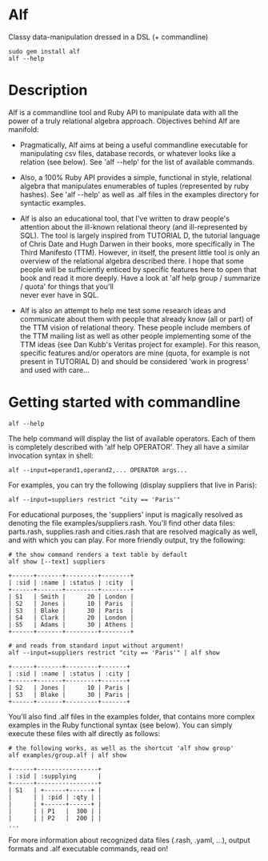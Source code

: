 # Alf

Classy data-manipulation dressed in a DSL (+ commandline)

    sudo gem install alf
    alf --help

# Description

Alf is a commandline tool and Ruby API to manipulate data with all the power of
a truly relational algebra approach. Objectives behind Alf are manifold:

* Pragmatically, Alf aims at being a useful commandline executable for 
  manipulating csv files, database records, or whatever looks like a relation
  (see below). See 'alf --help' for the list of available commands.
  
* Also, a 100% Ruby API provides a simple, functional in style, relational 
  algebra that manipulates enumerables of tuples (represented by ruby hashes).
  See 'alf --help' as well as .alf files in the examples directory for syntactic 
  examples.

* Alf is also an educational tool, that I've written to draw people's attention
  about the ill-known relational theory (and ill-represented by SQL). The tool
  is largely inspired from TUTORIAL D, the tutorial language of Chris Date 
  and Hugh Darwen in their books, more specifically in The Third Manifesto 
  (TTM). However, in itself, the present little tool is only an overview of the 
  relational algebra described there. I hope that some people will be sufficiently 
  enticed by specific features here to open that book and read it more deeply.
  Have a look at 'alf help group / summarize / quota' for things that you'll  
  never ever have in SQL. 
  
* Alf is also an attempt to help me test some research ideas and communicate 
  about them with people that already know (all or part) of the TTM vision of 
  relational theory. These people include members of the TTM mailing list as
  well as other people implementing some of the TTM ideas (see Dan Kubb's Veritas 
  project for example). For this reason, specific features and/or operators are 
  mine (quota, for example is not present in TUTORIAL D) and should be considered 
  'work in progress' and used with care...

# Getting started with commandline

    alf --help

The help command will display the list of available operators. Each of them is
completely described with 'alf help OPERATOR'. They all have a similar invocation
syntax in shell:

    alf --input=operand1,operand2,... OPERATOR args...

For examples, you can try the following (display suppliers that live in Paris):

    alf --input=suppliers restrict "city == 'Paris'"
    
For educational purposes, the 'suppliers' input is magically resolved as denoting
the file examples/suppliers.rash. You'll find other data files: parts.rash, 
supplies.rash and cities.rash that are resolved magically as well, and with which
you can play. For more friendly output, try the following:

    # the show command renders a text table by default
    alf show [--text] suppliers
    
    +------+-------+---------+--------+
    | :sid | :name | :status | :city  |
    +------+-------+---------+--------+
    | S1   | Smith |      20 | London |
    | S2   | Jones |      10 | Paris  |
    | S3   | Blake |      30 | Paris  |
    | S4   | Clark |      20 | London |
    | S5   | Adams |      30 | Athens |
    +------+-------+---------+--------+

    # and reads from standard input without argument!  
    alf --input=suppliers restrict "city == 'Paris'" | alf show

    +------+-------+---------+-------+
    | :sid | :name | :status | :city |
    +------+-------+---------+-------+
    | S2   | Jones |      10 | Paris |
    | S3   | Blake |      30 | Paris |
    +------+-------+---------+-------+
    
You'll also find .alf files in the examples folder, that contains more complex
examples in the Ruby functional syntax (see below). You can simply execute these
files with alf directly as follows:

    # the following works, as well as the shortcut 'alf show group'
    alf examples/group.alf | alf show 
    
    +------+-----------------+
    | :sid | :supplying      |
    +------+-----------------+
    | S1   | +------+------+ |
    |      | | :pid | :qty | |
    |      | +------+------+ |
    |      | | P1   |  300 | |
    |      | | P2   |  200 | |
    ...
    
For more information about recognized data files (.rash, .yaml, ...), output
formats and .alf executable commands, read on!

